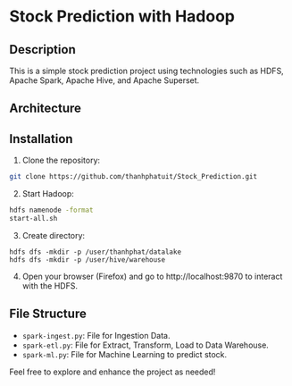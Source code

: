 # Stock Prediction with Hadoop

## Description

This is a simple stock prediction project using technologies such as HDFS, Apache Spark, Apache Hive, and Apache Superset.


## Architecture 




## Installation

1. Clone the repository:

```bash
git clone https://github.com/thanhphatuit/Stock_Prediction.git
```

2. Start Hadoop:

```bash
hdfs namenode -format
start-all.sh
```

3. Create directory:

```
hdfs dfs -mkdir -p /user/thanhphat/datalake
hdfs dfs -mkdir -p /user/hive/warehouse
```


4. Open your browser (Firefox) and go to http://localhost:9870 to interact with the HDFS.

## File Structure

- `spark-ingest.py`: File for Ingestion Data.
- `spark-etl.py`: File for Extract, Transform, Load to Data Warehouse.
- `spark-ml.py`: File for Machine Learning to predict stock.

Feel free to explore and enhance the project as needed!
